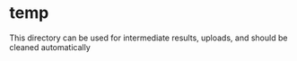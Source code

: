 # temp
This directory can be used for intermediate results, uploads, and should be cleaned automatically
